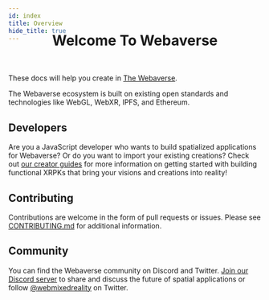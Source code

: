 ```yaml
---
id: index 
title: Overview 
hide_title: true
---
```


<div style='margin-top: -60px'></div>
<h1 align="center"><b>Welcome To Webaverse</b></h1>

<br/>

These docs will help you create in <a href="https://webaverse.com/" target="_blank" rel="noopener noreferrer">The Webaverse</a>.

The Webaverse ecosystem is built on existing open standards and technologies like WebGL, WebXR, IPFS, and Ethereum.

## Developers

Are you a JavaScript developer who wants to build spatialized applications for Webaverse? Or do you want to import your existing creations? Check out [our creator guides](./create/index.md) for more information on getting started with building functional XRPKs that bring your visions and creations into reality!

## Contributing

Contributions are welcome in the form of pull requests or issues. Please see <a href="https://github.com/webaverse/docs/blob/master/CONTRIBUTING.md" target="_blank" rel="noopener noreferrer">CONTRIBUTING.md</a> for additional information.

## Community

You can find the Webaverse community on Discord and Twitter. <a href="https://discord.gg/R5wqYhvv53" target="_blank" rel="noopener noreferrer">Join our Discord server</a> to share and discuss the future of spatial applications or follow <a href="https://twitter.com/webmixedreality/" target="_blank" rel="noopener noreferrer">@webmixedreality</a> on Twitter.
